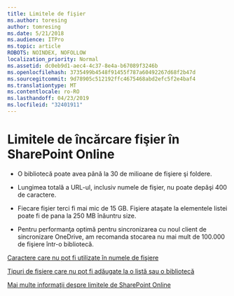 ```yaml
---
title: Limitele de fişier
ms.author: toresing
author: tomresing
ms.date: 5/21/2018
ms.audience: ITPro
ms.topic: article
ROBOTS: NOINDEX, NOFOLLOW
localization_priority: Normal
ms.assetid: dc0eb9d1-aec4-4c37-8e4a-b67089f3246b
ms.openlocfilehash: 3735499b4548f91455f787a60492267d68f2b47d
ms.sourcegitcommit: 9d78905c512192ffc4675468abd2efc5f2e4baf4
ms.translationtype: MT
ms.contentlocale: ro-RO
ms.lasthandoff: 04/23/2019
ms.locfileid: "32401911"
---
```

# <a name="file-upload-limits-in-sharepoint-online"></a>Limitele de încărcare fişier în SharePoint Online

- O bibliotecă poate avea până la 30 de milioane de fişiere şi foldere.
    
- Lungimea totală a URL-ul, inclusiv numele de fişier, nu poate depăşi 400 de caractere.
    
- Fiecare fişier terci fi mai mic de 15 GB. Fişiere ataşate la elementele listei poate fi de pana la 250 MB înăuntru size.
    
- Pentru performanţa optimă pentru sincronizarea cu noul client de sincronizare OneDrive, am recomanda stocarea nu mai mult de 100.000 de fişiere într-o bibliotecă. 
    
[Caractere care nu pot fi utilizate în numele de fişiere](https://go.microsoft.com/fwlink/?linkid=866430)
  
[Tipuri de fisiere care nu pot fi adăugate la o listă sau o bibliotecă](https://go.microsoft.com/fwlink/?linkid=273757)
  
[Mai multe informaţii despre limitele de SharePoint Online](https://go.microsoft.com/fwlink/?linkid=271273)
  

